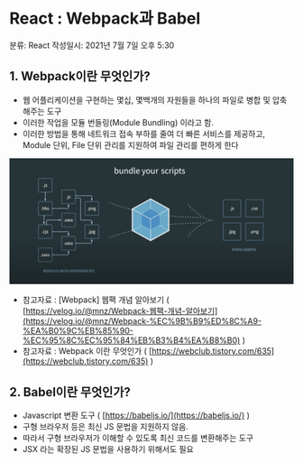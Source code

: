 # React : Webpack과 Babel

분류: React
작성일시: 2021년 7월 7일 오후 5:30

## 1. Webpack이란 무엇인가?

- 웹 어플리케이션을 구현하는 몇십, 몇백개의 자원들을 하나의 파일로 병합 및 압축해주는 도구
- 이러한 작업을 모듈 번들링(Module Bundling) 이라고 함.
- 이러한 방법을 통해 네트워크 접속 부하를 줄여 더 빠른 서비스를 제공하고, Module 단위, File 단위 관리를 지원하여 파일 관리를 편하게 한다

![React%20Webpack%E1%84%80%E1%85%AA%20Babel%20e685bba1e95d4651aebc853f01f40479/Untitled.png](https://github.com/LemonDouble/TIL/blob/main/react/img/Untitled%201.png)

- 참고자료 : [Webpack] 웹팩 개념 알아보기 ( [https://velog.io/@mnz/Webpack-웹팩-개념-알아보기](https://velog.io/@mnz/Webpack-%EC%9B%B9%ED%8C%A9-%EA%B0%9C%EB%85%90-%EC%95%8C%EC%95%84%EB%B3%B4%EA%B8%B0) )
- 참고자료 : Webpack 이란 무엇인가 ( [https://webclub.tistory.com/635](https://webclub.tistory.com/635) )

## 2. Babel이란 무엇인가?

- Javascript 변환 도구 ( [https://babeljs.io/](https://babeljs.io/) )
- 구형 브라우저 등은 최신 JS 문법을 지원하지 않음.
- 따라서 구형 브라우저가 이해할 수 있도록 최신 코드를 변환해주는 도구
- JSX 라는 확장된 JS 문법을 사용하기 위해서도 필요
